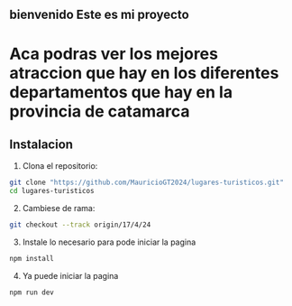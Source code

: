 ## bienvenido Este es mi proyecto 

# Aca podras ver los mejores atraccion que hay en los diferentes departamentos que hay en la provincia de catamarca

## Instalacion

1. Clona el repositorio:

```bash
git clone "https://github.com/MauricioGT2024/lugares-turisticos.git"
cd lugares-turisticos
```

2. Cambiese de rama:

```bash
git checkout --track origin/17/4/24

```
3. Instale lo necesario para pode iniciar la pagina

```bash
npm install
```
4. Ya puede iniciar la pagina

```bash
npm run dev

```